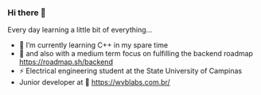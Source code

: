 ### Hi there 👋

Every day learning a little bit of everything...

- 🌱 I’m currently learning C++ in my spare time
- 🔭 and also with a medium term focus on fulfilling the backend roadmap https://roadmap.sh/backend
- :zap: Electrical engineering student at the State University of Campinas 
- Junior developer at :rocket: https://wvblabs.com.br/
